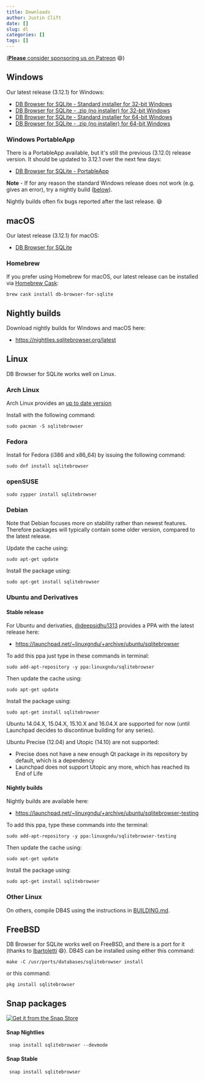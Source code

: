 ```yaml
---
title: Downloads
author: Justin Clift
date: []
slug: dl
categories: []
tags: []
---
```


([**Please** consider sponsoring us on Patreon](https://www.patreon.com/db4s) :smile:)

## Windows

Our latest release (3.12.1) for Windows:

* [DB Browser for SQLite - Standard installer for 32-bit Windows](https://github.com/sqlitebrowser/sqlitebrowser/releases/download/v3.12.1/DB.Browser.for.SQLite-3.12.1-win32.msi)
* [DB Browser for SQLite - .zip (no installer) for 32-bit Windows](https://github.com/sqlitebrowser/sqlitebrowser/releases/download/v3.12.1/DB.Browser.for.SQLite-3.12.1-win32.zip)
* [DB Browser for SQLite - Standard installer for 64-bit Windows](https://github.com/sqlitebrowser/sqlitebrowser/releases/download/v3.12.1/DB.Browser.for.SQLite-3.12.1-win64.msi)
* [DB Browser for SQLite - .zip (no installer) for 64-bit Windows](https://github.com/sqlitebrowser/sqlitebrowser/releases/download/v3.12.1/DB.Browser.for.SQLite-3.12.1-win64.zip)

### Windows PortableApp

There is a PortableApp available, but it's still the previous (3.12.0) release version.  It should be updated to 3.12.1 over the next few days:

* [DB Browser for SQLite - PortableApp](https://download.sqlitebrowser.org/SQLiteDatabaseBrowserPortable_3.12.0_English.paf.exe)


**Note** - If for any reason the standard Windows release does not work
(e.g. gives an error), try a nightly build ([below](#nightly-builds)).

Nightly builds often fix bugs reported after the last release. :smile:

## macOS

Our latest release (3.12.1) for macOS:

* [DB Browser for SQLite](https://github.com/sqlitebrowser/sqlitebrowser/releases/download/v3.12.1/DB.Browser.for.SQLite-3.12.1.dmg)

### Homebrew

If you prefer using Homebrew for macOS, our latest release can be installed via [Homebrew Cask](https://caskroom.github.io/ "Homebrew Cask"):

    brew cask install db-browser-for-sqlite

## Nightly builds

Download nightly builds for Windows and macOS here:

* https://nightlies.sqlitebrowser.org/latest

## Linux

DB Browser for SQLite works well on Linux.

### Arch Linux

Arch Linux provides an [up to date version](https://www.archlinux.org/packages/community/x86_64/sqlitebrowser/)

Install with the following command:
    
    sudo pacman -S sqlitebrowser

### Fedora

Install for Fedora (i386 and x86_64) by issuing the following command:

    sudo dnf install sqlitebrowser
    
### openSUSE

    sudo zypper install sqlitebrowser

### Debian

Note that Debian focuses more on stability rather than newest features. Therefore packages will typically contain some older version, compared to the latest release.

Update the cache using:

    sudo apt-get update

Install the package using:

    sudo apt-get install sqlitebrowser


### Ubuntu and Derivatives

#### Stable release

For Ubuntu and derivaties, [@deepsidhu1313](https://github.com/deepsidhu1313)
provides a PPA with the latest release here:

* https://launchpad.net/~linuxgndu/+archive/ubuntu/sqlitebrowser

To add this ppa just type in these commands in terminal:

    sudo add-apt-repository -y ppa:linuxgndu/sqlitebrowser

Then update the cache using:

    sudo apt-get update

Install the package using:

    sudo apt-get install sqlitebrowser

Ubuntu 14.04.X, 15.04.X, 15.10.X and 16.04.X are supported for now (until
Launchpad decides to discontinue building for any series).

Ubuntu Precise (12.04) and Utopic (14.10) are not supported:
* Precise does not have a new enough Qt package in its repository by default,
  which is a dependency
* Launchpad does not support Utopic any more, which has reached its End of
  Life

#### Nightly builds

Nightly builds are available here:

* https://launchpad.net/~linuxgndu/+archive/ubuntu/sqlitebrowser-testing

To add this ppa, type these commands into the terminal:

    sudo add-apt-repository -y ppa:linuxgndu/sqlitebrowser-testing

Then update the cache using:

    sudo apt-get update

Install the package using:

    sudo apt-get install sqlitebrowser

### Other Linux

On others, compile DB4S using the instructions
in [BUILDING.md](https://github.com/sqlitebrowser/sqlitebrowser/blob/master/BUILDING.md#build-instructions-and-requirements).

## FreeBSD

DB Browser for SQLite works well on FreeBSD, and there is a port for it (thanks
to [lbartoletti](https://github.com/lbartoletti) :smile:).  DB4S can be installed
using either this command:

    make -C /usr/ports/databases/sqlitebrowser install

or this command:

    pkg install sqlitebrowser

## Snap packages

[![Get it from the Snap Store](https://snapcraft.io/static/images/badges/en/snap-store-black.svg)](https://snapcraft.io/sqlitebrowser)

#### Snap Nightlies

     snap install sqlitebrowser --devmode

#### Snap Stable

     snap install sqlitebrowser
